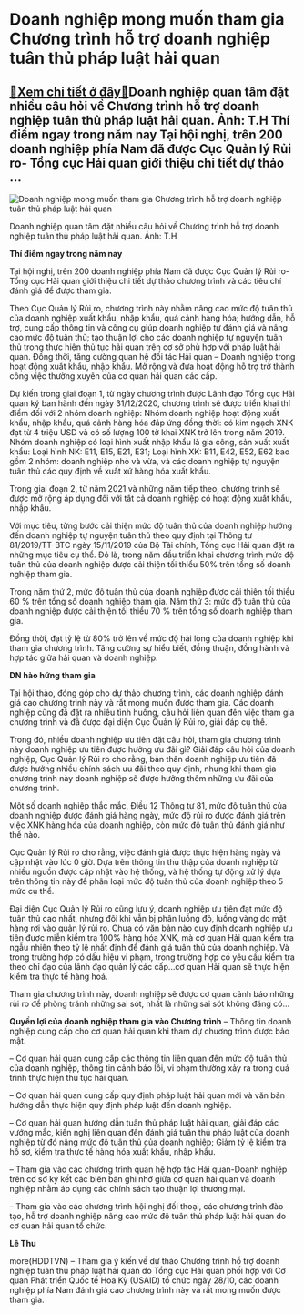 Doanh nghiệp mong muốn tham gia Chương trình hỗ trợ doanh nghiệp tuân thủ pháp luật hải quan
============================================================================================

[:gift:Xem chi tiết ở đây:gift:](https://hddtvn.com/doanh-nghiep-mong-muon-tham-gia-chuong-trinh-ho-tro-doanh-nghiep-tuan-thu-phap-luat-hai-quan/)Doanh nghiệp quan tâm đặt nhiều câu hỏi về Chương trình hỗ trợ doanh nghiệp tuân thủ pháp luật hải quan. Ảnh: T.H Thí điểm ngay trong năm nay Tại hội nghị, trên 200 doanh nghiệp phía Nam đã được Cục Quản lý Rủi ro- Tổng cục Hải quan giới thiệu chi tiết dự thảo …
----------------------------------------------------------------------------------------------------------------------------------------------------------------------------------------------------------------------------------------------------------------------





![Doanh nghiệp mong muốn tham gia Chương trình hỗ trợ doanh nghiệp tuân thủ pháp luật hải quan](https://hddtvn.com/wp-content/uploads/2021/01/2120_IMG-3324.jpg "Doanh nghiệp mong muốn tham gia Chương trình hỗ trợ doanh nghiệp tuân thủ pháp luật hải quan")


Doanh nghiệp quan tâm đặt nhiều câu hỏi về Chương trình hỗ trợ doanh nghiệp tuân thủ pháp luật hải quan. Ảnh: T.H



**Thí điểm ngay trong năm nay**


Tại hội nghị, trên 200 doanh nghiệp phía Nam đã được Cục Quản lý Rủi ro- Tổng cục Hải quan giới thiệu chi tiết dự thảo chương trình và các tiêu chí đánh giá để được tham gia.


Theo Cục Quản lý Rủi ro, chương trình này nhằm nâng cao mức độ tuân thủ của doanh nghiệp xuất khẩu, nhập khẩu, quá cảnh hàng hóa; hướng dẫn, hỗ trợ, cung cấp thông tin và công cụ giúp doanh nghiệp tự đánh giá và nâng cao mức độ tuân thủ; tạo thuận lợi cho các doanh nghiệp tự nguyện tuân thủ trong thực hiện thủ tục hải quan trên cơ sở phù hợp với pháp luật hải quan. Đồng thời, tăng cường quan hệ đối tác Hải quan – Doanh nghiệp trong hoạt động xuất khẩu, nhập khẩu. Mở rộng và đưa hoạt động hỗ trợ trở thành công việc thường xuyên của cơ quan hải quan các cấp.


Dự kiến trong giai đoạn 1, từ ngày chương trình được Lãnh đạo Tổng cục Hải quan ký ban hành đến ngày 31/12/2020, chương trình sẽ được triển khai thí điểm đối với 2 nhóm doanh nghiệp: Nhóm doanh nghiệp hoạt động xuất khẩu, nhập khẩu, quá cảnh hàng hóa đáp ứng đồng thời: có kim ngạch XNK đạt từ 4 triệu USD và có số lượng 100 tờ khai XNK trở lên trong năm 2019. Nhóm doanh nghiệp có loại hình xuất nhập khẩu là gia công, sản xuất xuất khẩu: Loại hình NK: E11, E15, E21, E31; Loại hình XK: B11, E42, E52, E62 bao gồm 2 nhóm: doanh nghiệp nhỏ và vừa, và các doanh nghiệp tự nguyện tuân thủ các quy định về xuất xứ hàng hóa xuất khẩu.


Trong giai đoạn 2, từ năm 2021 và những năm tiếp theo, chương trình sẽ được mở rộng áp dụng đối với tất cả doanh nghiệp có hoạt động xuất khẩu, nhập khẩu.


Với mục tiêu, từng bước cải thiện mức độ tuân thủ của doanh nghiệp hướng đến doanh nghiệp tự nguyện tuân thủ theo quy định tại Thông tư 81/2019/TT-BTC ngày 15/11/2019 của Bộ Tài chính, Tổng cục Hải quan đặt ra những mục tiêu cụ thể. Đó là, trong năm đầu triển khai chương trình mức độ tuân thủ của doanh nghiệp được cải thiện tối thiểu 50% trên tổng số doanh nghiệp tham gia.


Trong năm thứ 2, mức độ tuân thủ của doanh nghiệp được cải thiện tối thiểu 60 % trên tổng số doanh nghiệp tham gia. Năm thứ 3: mức độ tuân thủ của doanh nghiệp được cải thiện tối thiểu 70 % trên tổng số doanh nghiệp tham gia.


Đồng thời, đạt tỷ lệ từ 80% trở lên về mức độ hài lòng của doanh nghiệp khi tham gia chương trình. Tăng cường sự hiểu biết, đồng thuận, đồng hành và hợp tác giữa hải quan và doanh nghiệp.


**DN hào hứng tham gia**


Tại hội thảo, đóng góp cho dự thảo chương trình, các doanh nghiệp đánh giá cao chương trình này và rất mong muốn được tham gia. Các doanh nghiệp cũng đã đặt ra nhiều tình huống, câu hỏi liên quan đến việc tham gia chương trình và đã được đại diện Cục Quản lý Rủi ro, giải đáp cụ thể.


Trong đó, nhiều doanh nghiệp ưu tiên đặt câu hỏi, tham gia chương trình này doanh nghiệp ưu tiên được hưởng ưu đãi gì? Giải đáp câu hỏi của doanh nghiệp, Cục Quản lý Rủi ro cho rằng, bản thân doanh nghiệp ưu tiên đã được hưởng nhiều chính sách ưu đãi theo quy định, nhưng khi tham gia chương trình này doanh nghiệp sẽ được hưởng thêm những ưu đãi của chương trình.


Một số doanh nghiệp thắc mắc, Điều 12 Thông tư 81, mức độ tuân thủ của doanh nghiệp được đánh giá hàng ngày, mức độ rủi ro được đánh giá trên việc XNK hàng hóa của doanh nghiệp, còn mức độ tuân thủ đánh giá như thế nào.


Cục Quản lý Rủi ro cho rằng, việc đánh giá được thực hiện hàng ngày và cập nhật vào lúc 0 giờ. Dựa trên thông tin thu thập của doanh nghiệp từ nhiều nguồn được cập nhật vào hệ thống, và hệ thống tự động xử lý dựa trên thông tin này để phân loại mức độ tuân thủ của doanh nghiệp theo 5 mức cụ thể.


Đại diện Cục Quản lý Rủi ro cũng lưu ý, doanh nghiệp ưu tiên đạt mức độ tuân thủ cao nhất, nhưng đôi khi vẫn bị phân luồng đỏ, luồng vàng do mặt hàng rơi vào quản lý rủi ro. Chưa có văn bản nào quy định doanh nghiệp ưu tiên được miễn kiểm tra 100% hàng hóa XNK, mà cơ quan Hải quan kiểm tra ngẫu nhiên theo tỷ lệ nhất định để đánh giá tuân thủ của doanh nghiệp. Và trong trường hợp có dấu hiệu vi phạm, trong trường hợp có yêu cầu kiểm tra theo chỉ đạo của lãnh đạo quản lý các cấp…cơ quan Hải quan sẽ thực hiện kiểm tra thực tế hàng hoá.


Tham gia chương trình này, doanh nghiệp sẽ được cơ quan cảnh báo những rủi ro để phòng tránh những sai sót, nhất là những sai sót không đáng có…





**Quyền lợi của doanh nghiệp tham gia vào Chương trình** 
– Thông tin doanh nghiệp cung cấp cho cơ quan hải quan khi tham dự chương trình được bảo mật.


– Cơ quan hải quan cung cấp các thông tin liên quan đến mức độ tuân thủ của doanh nghiệp, thông tin cảnh báo lỗi, vi phạm thường xảy ra trong quá trình thực hiện thủ tục hải quan.


– Cơ quan hải quan cung cấp quy định pháp luật hải quan mới và văn bản hướng dẫn thực hiện quy định pháp luật đến doanh nghiệp.


– Cơ quan hải quan hướng dẫn tuân thủ pháp luật hải quan, giải đáp các vướng mắc, kiến nghị liên quan đến đánh giá tuân thủ pháp luật của doanh nghiệp từ đó nâng mức độ tuân thủ của doanh nghiệp; Giảm tỷ lệ kiểm tra hồ sơ, kiểm tra thực tế hàng hóa xuất khẩu, nhập khẩu.


– Tham gia vào các chương trình quan hệ hợp tác Hải quan-Doanh nghiệp trên cơ sở ký kết các biên bản ghi nhớ giữa cơ quan hải quan và doanh nghiệp nhằm áp dụng các chính sách tạo thuận lợi thương mại.


– Tham gia vào các chương trình hội nghị đối thoại, các chương trình đào tạo, hỗ trợ doanh nghiệp nâng cao mức độ tuân thủ pháp luật hải quan do cơ quan hải quan tổ chức.







**Lê Thu**



more(HDDTVN) – Tham gia ý kiến về dự thảo Chương trình hỗ trợ doanh nghiệp tuân thủ pháp luật hải quan do Tổng cục Hải quan phối hợp với Cơ quan Phát triển Quốc tế Hoa Kỳ (USAID) tổ chức ngày 28/10, các doanh nghiệp phía Nam đánh giá cao chương trình này và rất mong muốn được tham gia.

